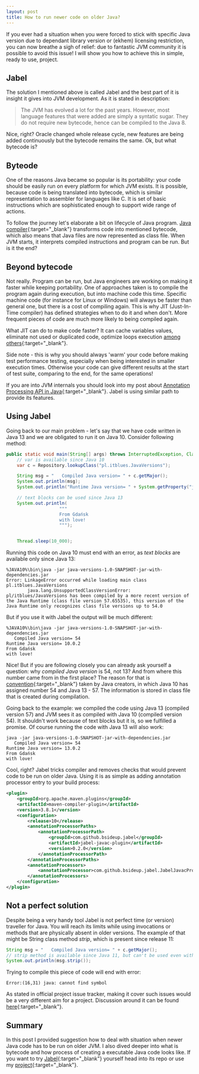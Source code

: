 ```yaml
---
layout: post
title: How to run newer code on older Java?
---
```


If you ever had a situation when you were forced to stick with specific Java version due to dependant library version or (ekhem) licensing restriction, you can now breathe a sigh of relief: due to fantastic JVM community it is possible to avoid this issue! I will show you how to achieve this in simple, ready to use, project.

<!--excerpt-->

## Jabel

The solution I mentioned above is called Jabel and the best part of it is insight it gives into JVM development. As it is stated in description:


> The JVM has evolved a lot for the past years. However, most language features that were added are simply a syntatic sugar. They do not require new bytecode, hence can be compiled to the Java 8.

Nice, right? Oracle changed whole release cycle, new features are being added continuously but the bytecode remains the same. Ok, but what bytecode is?

## Byteode

One of the reasons Java became so popular is its portability: your code should be easily run on every platform for which JVM exists. It is possible, because code is being translated into bytecode, which is similar representation to assembler for languages like C. It is set of basic instructions which are sophisticated enough to support wide range of actions. 

To follow the journey let's elaborate a bit on lifecycle of Java program. [Java compiler](https://docs.oracle.com/javase/8/docs/technotes/tools/windows/javac.html){:target="_blank"} transforms code into mentioned bytecode, which also means that Java files are now represented as class file. When JVM starts, it interprets compiled instructions and program can be run. But is it the end?

## Beyond bytecode

Not really. Program can be run, but Java engineers are working on making it faster while keeping portability. One of approaches taken is to compile the program again during execution, but into machine code this time. Specific machine code (for instance for Linux or Windows) will always be faster than general one, but there is a cost of compiling again. This is why JIT (Just-In-Time compiler) has defined strategies when to do it and when don't. More frequent pieces of code are much more likely to being compiled again.

What JIT can do to make code faster? It can cache variables values, eliminate not used or duplicated code, optimize loops execution [among others](https://blogs.oracle.com/vaibhav/a-fast-overview-of-just-in-timejit-compiler){:target="_blank"}.

Side note - this is why you should always 'warm' your code before making test performance testing, especially when being interested in smaller execution times. Otherwise your code can give different results at the start of test suite, comparing to the end, for the same operations!

If you are into JVM internals you should look into my post about [Annotation Processing API in Java](http://mikolajkania.com/2016/06/28/what-is-project-lombok-and-why-you-should-use-it/){:target="_blank"}. Jabel is using similar path to provide its features.

## Using Jabel

Going back to our main problem - let's say that we have code written in Java 13 and we are obligated to run it on Java 10. Consider following method:

```java
public static void main(String[] args) throws InterruptedException, ClassNotFoundException {
    // var is available since Java 10
    var c = Repository.lookupClass("pl.itblues.JavaVersions");

    String msg = "   Compiled Java version= " + c.getMajor();
    System.out.println(msg);
    System.out.println("Runtime Java version= " + System.getProperty("java.version"));

    // text blocks can be used since Java 13
    System.out.println(
                    """
                    From Gdańsk
                    with love!
                    """);


    Thread.sleep(10_000);
```

Running this code on Java 10 must end with an error, as *text blocks* are available only since Java 13: 

```console
%JAVA10%\bin\java -jar java-versions-1.0-SNAPSHOT-jar-with-dependencies.jar
Error: LinkageError occurred while loading main class pl.itblues.JavaVersions
        java.lang.UnsupportedClassVersionError: pl/itblues/JavaVersions has been compiled by a more recent version of the Java Runtime (class file version 57.65535), this version of the Java Runtime only recognizes class file versions up to 54.0
```


But if you use it with Jabel the output will be much different:

```console
%JAVA10%\bin\java -jar java-versions-1.0-SNAPSHOT-jar-with-dependencies.jar
   Compiled Java version= 54
Runtime Java version= 10.0.2
From Gdańsk
with love!
```

Nice! But if you are following closely you can already ask yourself a question: why *compiled Java version* is 54, not 13? And from where this number came from in the first place? The reason for that is [convention](https://en.wikipedia.org/wiki/Java_class_file#General_layout){:target="_blank"} taken by Java creators, in which Java 10 has assigned number 54 and Java 13 - 57. The information is stored in class file that is created during compilation.

Going back to the example: we compiled the code using Java 13 (compiled version 57) and JVM sees it as compiled with Java 10 (compiled version 54). It shouldn't work because of text blocks but it is, so we fulfilled a promise. Of course running the code with Java 13 will also work:

```console
java -jar java-versions-1.0-SNAPSHOT-jar-with-dependencies.jar
   Compiled Java version= 54
Runtime Java version= 13.0.2
From Gdańsk
with love!
```

Cool, right? Jabel tricks compiler and removes checks that would prevent code to be run on older Java. Using it is as simple as adding annotation processor entry to your build process:      

```xml
<plugin>
    <groupId>org.apache.maven.plugins</groupId>
    <artifactId>maven-compiler-plugin</artifactId>
    <version>3.8.1</version>
    <configuration>        
        <release>10</release>
        <annotationProcessorPaths>
            <annotationProcessorPath>
                <groupId>com.github.bsideup.jabel</groupId>
                <artifactId>jabel-javac-plugin</artifactId>
                <version>0.2.0</version>
            </annotationProcessorPath>
        </annotationProcessorPaths>
        <annotationProcessors>
            <annotationProcessor>com.github.bsideup.jabel.JabelJavacProcessor</annotationProcessor>
        </annotationProcessors>
    </configuration>
</plugin>
```  

## Not a perfect solution

Despite being a very handy tool Jabel is not perfect time (or version) traveller for Java. You will reach its limits while using invocations or methods that are physically absent in older versions. The example of that might be String class method *strip*, which is present since release 11:   

```java
String msg = "   Compiled Java version= " + c.getMajor();
// strip method is available since Java 11, but can't be used even with Jabel
System.out.println(msg.strip());
```

Trying to compile this piece of code will end with error:


```console
Error:(16,31) java: cannot find symbol
```

As stated in official project issue tracker, making it cover such issues would be a very different aim for a project. Discussion around it can be found [here](https://github.com/bsideup/jabel/issues/3){:target="_blank"}.

## Summary

In this post I provided suggestion how to deal with situation when newer Java code has to be run on older JVM. I also dived deeper into what is bytecode and how process of creating a executable Java code looks like. If you want to try [Jabel](https://github.com/bsideup/jabel){:target="_blank"}  yourself head into its repo or use my [project](https://github.com/bsideup/jabel){:target="_blank"}. 